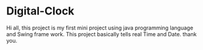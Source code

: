 # Digital-Clock
Hi all, this project is my first mini project  using java programming language and Swing frame work. This project basically tells real Time and Date.
thank you.
